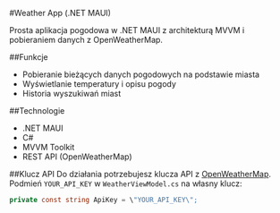 #Weather App (.NET MAUI)

Prosta aplikacja pogodowa w .NET MAUI z architekturą MVVM i pobieraniem danych z OpenWeatherMap.

##Funkcje
- Pobieranie bieżących danych pogodowych na podstawie miasta
- Wyświetlanie temperatury i opisu pogody
- Historia wyszukiwań miast

##Technologie
- .NET MAUI
- C#
- MVVM Toolkit
- REST API (OpenWeatherMap)

##Klucz API
Do działania potrzebujesz klucza API z [OpenWeatherMap](https://openweathermap.org/api).
Podmień `YOUR_API_KEY` w `WeatherViewModel.cs` na własny klucz:

```csharp
private const string ApiKey = \"YOUR_API_KEY\";
